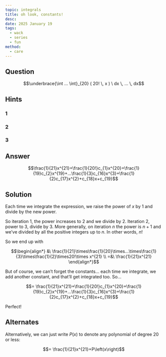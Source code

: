 ```yaml
---
topic: integrals
title: oh look, constants!
desc: 
date: 2025 January 19
tags:
  - wack
  - series
  - fun
method:
  - care
---
```



## Question
```math
\underbrace{\int ... \int}_{20}
  ( 20! \, x )
\ dx \, ... \, dx
```


## Hints

### 1

### 2

### 3


## Answer
```math
\frac{1}{21}x^{21}+\frac{1}{20!}c_{1}x^{20}+\frac{1}{19}c_{2}x^{19}+...\frac{1}{3}c_{16}x^{3}+\frac{1}{2}c_{17}x^{2}+c_{18}x+c_{19}
```


## Solution

Each time we integrate the expression, we raise the power of $x$ by $1$ and divide by the new power.

So iteration 1, the power increases to $2$ and we divide by $2$. Iteration 2, power to $3$, divide by $3$. More generally, on iteration $n$ the power is $n+1$ and we’ve divided by all the positive integers up to $n$. In other words, $n!$

So we end up with

```math
\begin{align*}
  &\ \frac{1}{21}\times\frac{1}{20}\times...\times\frac{1}{3}\times\frac{1}{2}\times20!\times x^{21}
  \\ =&\ \frac{1}{21}x^{21}
\end{align*}
```

But of course, we can’t forget the constants... each time we integrate, we add another constant, and that’ll get integrated too. So...

```math
= \frac{1}{21}x^{21}+\frac{1}{20!}c_{1}x^{20}+\frac{1}{19}c_{2}x^{19}+...\frac{1}{3}c_{16}x^{3}+\frac{1}{2}c_{17}x^{2}+c_{18}x+c_{19}
```

Perfect!


## Alternates

Alternatively, we can just write $P(x)$ to denote any polynomial of degree $20$ or less:

```math
= \frac{1}{21}x^{21}+P\left(x\right)
```
